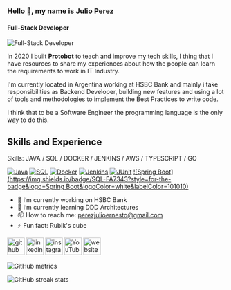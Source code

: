 ### Hello 👋, my name is Julio Perez
#### Full-Stack Developer
![Full-Stack Developer](https://i.imgur.com/K01zeD9.png)

In 2020 I built **Protobot** to teach and improve my tech skills, I thing that I have resources to share my experiences about  how the people can learn the requirements to work in IT Industry.

I'm currently located in Argentina working at HSBC Bank and mainly i take responsibilities as Backend Developer, building new features and using a lot of tools and methodologies to implement the Best Practices to write code.

I think that to be a Software Engineer the programming language is the only way to do this.

## Skills and Experience
Skills: JAVA / SQL / DOCKER / JENKINS / AWS / TYPESCRIPT / GO

[![Java](https://img.shields.io/badge/SQL-FA7343?style=for-the-badge&logo=java&logoColor=white&labelColor=101010)]()
[![SQL](https://img.shields.io/badge/SQL-FA7343?style=for-the-badge&logo=PostgreSQL&logoColor=white&labelColor=101010)]()
[![Docker](https://img.shields.io/badge/SQL-FA7343?style=for-the-badge&logo=Docker&logoColor=white&labelColor=101010)]()
[![Jenkins](https://img.shields.io/badge/SQL-FA7343?style=for-the-badge&logo=Jenkins&logoColor=white&labelColor=101010)]()
[![JUnit](https://img.shields.io/badge/SQL-FA7343?style=for-the-badge&logo=JUnit5&logoColor=white&labelColor=101010)]()
[![Spring Boot](https://img.shields.io/badge/SQL-FA7343?style=for-the-badge&logo=Spring Boot&logoColor=white&labelColor=101010)]()
- 🔭 I’m currently working on HSBC Bank 
- 🌱 I’m currently learning DDD Architectures 
- 📫 How to reach me: perezjulioernesto@gmail.com 
- ⚡ Fun fact: Rubik's cube 


[<img src='https://cdn.jsdelivr.net/npm/simple-icons@3.0.1/icons/github.svg' alt='github' height='40'>](https://github.com/julioperezdev)  [<img src='https://cdn.jsdelivr.net/npm/simple-icons@3.0.1/icons/linkedin.svg' alt='linkedin' height='40'>](https://www.linkedin.com/in/jperezviloria/)  [<img src='https://cdn.jsdelivr.net/npm/simple-icons@3.0.1/icons/instagram.svg' alt='instagram' height='40'>](https://www.instagram.com/julioperez.dev/)  [<img src='https://cdn.jsdelivr.net/npm/simple-icons@3.0.1/icons/youtube.svg' alt='YouTube' height='40'>](https://www.youtube.com/channel/protobotdev)  [<img src='https://cdn.jsdelivr.net/npm/simple-icons@3.0.1/icons/icloud.svg' alt='website' height='40'>](protobot.dev)  

![GitHub metrics](https://metrics.lecoq.io/julioperezdev)  

![GitHub streak stats](https://github-readme-streak-stats.herokuapp.com/?user=julioperezdev)  

